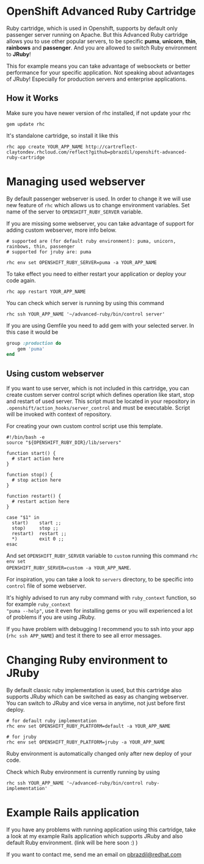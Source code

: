 # OpenShift Advanced Ruby Cartridge
Ruby cartridge, which is used in Openshift, supports by default only passenger server running on Apache. But this Advanced Ruby cartridge allows you to use other popular servers, to be specific **puma**, **unicorn**, **thin**, **rainbows** and **passenger**. And you are allowed to switch Ruby environment to **JRuby**!

This for example means you can take advantage of websockets or better performance for your specific application. Not speaking about advantages of JRuby! Especially for production servers and enterprise applications.


How it Works
------------
Make sure you have newer version of rhc installed, if not update your rhc

	gem update rhc

It's standalone cartridge, so install it like this

	rhc app create YOUR_APP_NAME http://cartreflect-claytondev.rhcloud.com/reflect?github=pbrazdil/openshift-advanced-ruby-cartridge


Managing used webserver
===================

By default passenger webserver is used. In order to change it we will use new feature of <code>rhc</code> which allows us to change environment variables. Set name of the server to <code>OPENSHIFT_RUBY_SERVER</code> variable.

If you are missing some webserver, you can take advantage of support for adding custom webserver, more info below.

	# supported are (for default ruby environment): puma, unicorn, rainbows, thin, passenger
	# supported for jruby are: puma

	rhc env set OPENSHIFT_RUBY_SERVER=puma -a YOUR_APP_NAME

To take effect you need to either restart your application or deploy your code again. 

	rhc app restart YOUR_APP_NAME
	
You can check which server is running by using this command

	rhc ssh YOUR_APP_NAME '~/advanced-ruby/bin/control server'


If you are using Gemfile you need to add gem with your selected server. In this case it would be

```ruby
group :production do
	gem 'puma'
end
```

Using custom webserver
-----------------------
If you want to use server, which is not included in this cartridge, you can create custom server control script which defines operation like start, stop and restart of used server. This script must be located in your repository in <code>.openshift/action_hooks/server_control</code> and must be executable. Script will be invoked with context of repository.

For creating your own custom control script use this template.

    #!/bin/bash -e
    source "${OPENSHIFT_RUBY_DIR}/lib/servers"

    function start() {
      # start action here
    }

    function stop() {
      # stop action here
    }

    function restart() {
      # restart action here
    }

    case "$1" in
      start)    start ;;
      stop)     stop ;;
      restart)  restart ;;
      *)        exit 0 ;;
    esac

And set <code>OPENSHIFT_RUBY_SERVER</code> variable to <code>custom</code> running this command <code>rhc env set OPENSHIFT_RUBY_SERVER=custom -a YOUR_APP_NAME</code>.

For inspiration, you can take a look to <code>servers</code> directory, to be specific into <code>control</code> file of some webserver.

It's highly advised to run any ruby command with <code>ruby_context</code> function, so for example <code>ruby_context "puma --help"</code>, use it even for installing gems or you will experienced a lot of problems if you are using JRuby.

If you have problem with debugging I recommend you to ssh into your app (<code>rhc ssh APP_NAME</code>) and test it there to see all error messages.

Changing Ruby environment to JRuby
==================================

By default classic ruby implementation is used, but this cartridge also supports JRuby which can be switched as easy as changing webserver. You can switch to JRuby and vice versa in anytime, not just before first deploy.


    # for default ruby implementation
    rhc env set OPENSHIFT_RUBY_PLATFORM=default -a YOUR_APP_NAME

    # for jruby
    rhc env set OPENSHIFT_RUBY_PLATFORM=jruby -a YOUR_APP_NAME

Ruby environment is automatically changed only after new deploy of your code.

Check which Ruby environment is currently running by using

	rhc ssh YOUR_APP_NAME '~/advanced-ruby/bin/control ruby-implementation'


Example Rails application
=========================

If you have any problems with running application using this cartridge, take a look at my example Rails application which supports JRuby and also default Ruby environment. (link will be here soon :) )


If you want to contact me, send me an email on pbrazdil@redhat.com